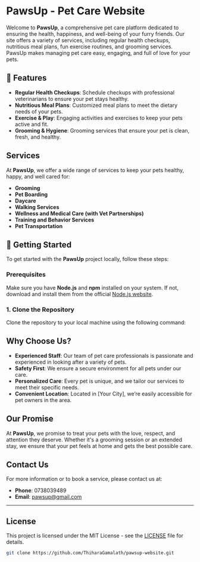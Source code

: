 # PawsUp - Pet Care Website

Welcome to **PawsUp**, a comprehensive pet care platform dedicated to ensuring the health, happiness, and well-being of your furry friends. Our site offers a variety of services, including regular health checkups, nutritious meal plans, fun exercise routines, and grooming services. PawsUp makes managing pet care easy, engaging, and full of love for your pets.

## 🐾 Features

- **Regular Health Checkups**: Schedule checkups with professional veterinarians to ensure your pet stays healthy.
- **Nutritious Meal Plans**: Customized meal plans to meet the dietary needs of your pets.
- **Exercise & Play**: Engaging activities and exercises to keep your pets active and fit.
- **Grooming & Hygiene**: Grooming services that ensure your pet is clean, fresh, and healthy.

## Services

At **PawsUp**, we offer a wide range of services to keep your pets healthy, happy, and well cared for:

- **Grooming**  
- **Pet Boarding**  
- **Daycare**  
- **Walking Services**  
- **Wellness and Medical Care (with Vet Partnerships)**  
- **Training and Behavior Services**  
- **Pet Transportation**

## 🚀 Getting Started

To get started with the **PawsUp** project locally, follow these steps:

### Prerequisites
Make sure you have **Node.js** and **npm** installed on your system. If not, download and install them from the official [Node.js website](https://nodejs.org/).

### 1. Clone the Repository

Clone the repository to your local machine using the following command:




## Why Choose Us?

- **Experienced Staff**: Our team of pet care professionals is passionate and experienced in looking after a variety of pets.  
- **Safety First**: We ensure a secure environment for all pets under our care.  
- **Personalized Care**: Every pet is unique, and we tailor our services to meet their specific needs.  
- **Convenient Location**: Located in [Your City], we’re easily accessible for pet owners in the area.  

## Our Promise

At **PawsUp**, we promise to treat your pets with the love, respect, and attention they deserve. Whether it's a grooming session or an extended stay, we ensure that your pet feels at home and gets the best possible care.

## Contact Us

For more information or to book a service, please contact us at:

- **Phone**: 0738039489  
- **Email**: pawsup@gmail.com 


---

## License

This project is licensed under the MIT License - see the [LICENSE](LICENSE) file for details.


```bash
git clone https://github.com/ThiharaGamalath/pawsup-website.git

